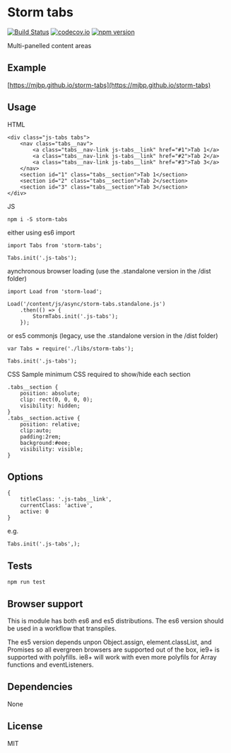 # Storm tabs

[![Build Status](https://travis-ci.org/mjbp/storm-tabs.svg?branch=master)](https://travis-ci.org/mjbp/storm-tabs)
[![codecov.io](http://codecov.io/github/mjbp/storm-tabs/coverage.svg?branch=master)](http://codecov.io/github/mjbp/storm-tabs?branch=master)
[![npm version](https://badge.fury.io/js/storm-tabs.svg)](https://badge.fury.io/js/storm-tabs)

Multi-panelled content areas 

## Example
[https://mjbp.github.io/storm-tabs](https://mjbp.github.io/storm-tabs)

## Usage
HTML
```
<div class="js-tabs tabs">
    <nav class="tabs__nav">
        <a class="tabs__nav-link js-tabs__link" href="#1">Tab 1</a>
        <a class="tabs__nav-link js-tabs__link" href="#2">Tab 2</a>
        <a class="tabs__nav-link js-tabs__link" href="#3">Tab 3</a>
    </nav>
    <section id="1" class="tabs__section">Tab 1</section>
    <section id="2" class="tabs__section">Tab 2</section>
    <section id="3" class="tabs__section">Tab 3</section>
</div>
```

JS
```
npm i -S storm-tabs
```
either using es6 import
```
import Tabs from 'storm-tabs';

Tabs.init('.js-tabs');
```
aynchronous browser loading (use the .standalone version in the /dist folder)
```
import Load from 'storm-load';

Load('/content/js/async/storm-tabs.standalone.js')
    .then(() => {
        StormTabs.init('.js-tabs');
    });
```
or es5 commonjs  (legacy, use the .standalone version in the /dist folder)
```
var Tabs = require('./libs/storm-tabs');

Tabs.init('.js-tabs');
```

CSS
Sample minimum CSS required to show/hide each section

```
.tabs__section {
    position: absolute;
    clip: rect(0, 0, 0, 0);
    visibility: hidden;
}
.tabs__section.active {
    position: relative;
    clip:auto;
    padding:2rem;
    background:#eee;
    visibility: visible;
}
```

## Options
```
{
    titleClass: '.js-tabs__link',
    currentClass: 'active',
    active: 0
}
```

e.g.
```
Tabs.init('.js-tabs',);
```

## Tests
```
npm run test
```

## Browser support
This is module has both es6 and es5 distributions. The es6 version should be used in a workflow that transpiles.

The es5 version depends unpon Object.assign, element.classList, and Promises so all evergreen browsers are supported out of the box, ie9+ is supported with polyfills. ie8+ will work with even more polyfils for Array functions and eventListeners.

## Dependencies
None

## License
MIT